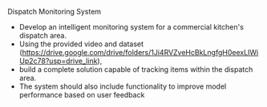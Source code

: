 Dispatch Monitoring System
- Develop an intelligent monitoring system for a commercial kitchen's dispatch area. 
- Using the provided video and dataset (https://drive.google.com/drive/folders/1Ji4RVZveHcBkLngfgH0eexLIWiUp2c78?usp=drive_link), 
- build a complete solution capable of tracking items within the dispatch area. 
- The system should also include functionality to improve model performance based on user feedback